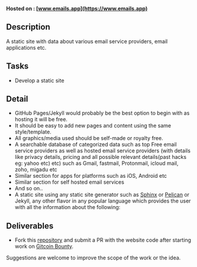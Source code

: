 **Hosted on :  [www.emails.app](https://www.emails.app)**

## Description

A static site with data about various email service providers, email applications etc.

## Tasks

- Develop a static site

## Detail

- GitHub Pages/Jekyll would probably be the best option to begin with as hosting it will be free.
- It should be easy to add new pages and content using the same style/template.
- All graphics/media used should be self-made or royalty free.
- A searchable database of categorized data such as top Free email service providers as well as hosted email service providers (with details like privacy details, pricing and all possible relevant details(past hacks eg: yahoo etc) etc) such as Gmail, fastmail, Protonmail, icloud mail, zoho, migadu etc
- Similar section for apps for platforms such as iOS, Android etc 
- Similar section for self hosted email services 
- And so on..
- A static site using any static site generator such as [Sphinx](http://www.sphinx-doc.org/en/master/) or [Pelican](https://pelican.readthedocs.io/en/2.8/index.html) or Jekyll, any other flavor in any popular language which provides the user with all the information about the following:

## Deliverables
- Fork this [repository](https://github.com/emailsapp/emailsapp.github.io) and submit a PR with the website code after starting work on [Gitcoin Bounty](https://gitcoin.co/issue/emailsapp/emailsapp.github.io/1/546).

Suggestions are welcome to improve the scope of the work or the idea.